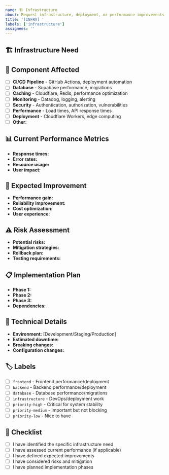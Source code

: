 ```yaml
---
name: 🏗️ Infrastructure
about: Request infrastructure, deployment, or performance improvements
title: '[INFRA] '
labels: ['infrastructure']
assignees: ''
---
```


## 🏗️ Infrastructure Need
<!-- A clear and concise description of the infrastructure work needed. -->

## 🎯 Component Affected
<!-- Specify which infrastructure component needs work: -->
- [ ] **CI/CD Pipeline** - GitHub Actions, deployment automation
- [ ] **Database** - Supabase performance, migrations
- [ ] **Caching** - Cloudflare, Redis, performance optimization
- [ ] **Monitoring** - Datadog, logging, alerting
- [ ] **Security** - Authentication, authorization, vulnerabilities
- [ ] **Performance** - Load times, API response times
- [ ] **Deployment** - Cloudflare Workers, edge computing
- [ ] **Other:**

## 📊 Current Performance Metrics
<!-- If applicable, provide current performance data: -->
- **Response times:**
- **Error rates:**
- **Resource usage:**
- **User impact:**

## 🎯 Expected Improvement
<!-- What improvement do you expect from this work? -->
- **Performance gain:**
- **Reliability improvement:**
- **Cost optimization:**
- **User experience:**

## ⚠️ Risk Assessment
<!-- What are the potential risks and mitigation strategies? -->
- **Potential risks:**
- **Mitigation strategies:**
- **Rollback plan:**
- **Testing requirements:**

## 📋 Implementation Plan
<!-- If you have ideas about implementation: -->
- **Phase 1:**
- **Phase 2:**
- **Phase 3:**
- **Dependencies:**

## 🔧 Technical Details
<!-- Specific technical requirements or constraints: -->
- **Environment:** [Development/Staging/Production]
- **Estimated downtime:**
- **Breaking changes:**
- **Configuration changes:**

## 🏷️ Labels
<!-- Add relevant labels for categorization: -->
- [ ] `frontend` - Frontend performance/deployment
- [ ] `backend` - Backend performance/deployment
- [ ] `database` - Database performance/migrations
- [ ] `infrastructure` - DevOps/deployment work
- [ ] `priority-high` - Critical for system stability
- [ ] `priority-medium` - Important but not blocking
- [ ] `priority-low` - Nice to have

## 📝 Checklist
- [ ] I have identified the specific infrastructure need
- [ ] I have assessed current performance (if applicable)
- [ ] I have defined expected improvements
- [ ] I have considered risks and mitigation
- [ ] I have planned implementation phases 